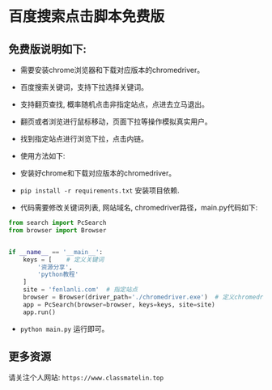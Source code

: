 # 百度搜索点击脚本免费版

## 免费版说明如下:

- 需要安装chrome浏览器和下载对应版本的chromedriver。
- 百度搜索关键词，支持下拉选择关键词。
- 支持翻页查找, 概率随机点击非指定站点，点进去立马退出。
- 翻页或者浏览进行鼠标移动，页面下拉等操作模拟真实用户。
- 找到指定站点进行浏览下拉，点击内链。

- 使用方法如下:

- 安装好chrome和下载对应版本的chromedriver。

- `pip install -r requirements.txt` 安装项目依赖.

- 代码需要修改关键词列表, 网站域名, chromedriver路径，main.py代码如下:

```python
from search import PcSearch
from browser import Browser


if __name__ == '__main__':
    keys = [    # 定义关键词
        '资源分享',
        'python教程'
    ]
    site = 'fenlanli.com'  # 指定站点
    browser = Browser(driver_path='./chromedriver.exe')  # 定义chromedriver的路径
    app = PcSearch(browser=browser, keys=keys, site=site)
    app.run()
```

- `python main.py` 运行即可。


## 更多资源

请关注个人网站: `https://www.classmatelin.top`

